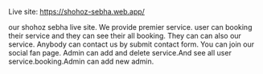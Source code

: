 Live site: https://shohoz-sebha.web.app/     

our shohoz sebha live site. We provide premier service.
user can booking their service and they can see their all booking.
They can can also our service. Anybody can contact us by submit contact form.
You can join our social fan page.
Admin can add and delete service.And see all user service.booking.Admin can add new admin.



